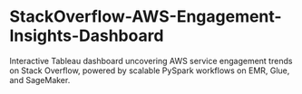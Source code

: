 # StackOverflow-AWS-Engagement-Insights-Dashboard
Interactive Tableau dashboard uncovering AWS service engagement trends on Stack Overflow, powered by scalable PySpark workflows on EMR, Glue, and SageMaker.

